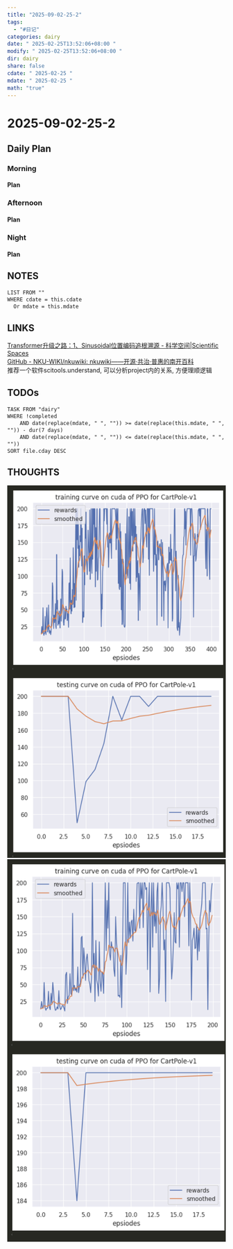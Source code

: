 ```yaml
---
title: "2025-09-02-25-2"
tags:
  - "#日记"
categories: dairy
date: " 2025-02-25T13:52:06+08:00 "
modify: " 2025-02-25T13:52:06+08:00 "
dir: dairy
share: false
cdate: " 2025-02-25 "
mdate: " 2025-02-25 "
math: "true"
---
```


# 2025-09-02-25-2

## Daily Plan

### Morning

#### Plan

### Afternoon

#### Plan

### Night

#### Plan

## NOTES

```dataview
LIST FROM "" 
WHERE cdate = this.cdate
  Or mdate = this.mdate
```

## LINKS

[Transformer升级之路：1、Sinusoidal位置编码追根溯源 - 科学空间|Scientific Spaces](https://kexue.fm/archives/8231)  
[GitHub - NKU-WIKI/nkuwiki: nkuwiki——开源·共治·普惠的南开百科](https://github.com/NKU-WIKI/nkuwiki)  
推荐一个软件scitools.understand, 可以分析project内的关系, 方便理顺逻辑

## TODOs

```dataview
TASK FROM "dairy" 
WHERE !completed 
	AND date(replace(mdate, " ", "")) >= date(replace(this.mdate, " ", "")) - dur(7 days) 
	AND date(replace(mdate, " ", "")) <= date(replace(this.mdate, " ", ""))
SORT file.cday DESC
```

## THOUGHTS

![image.png](https://raw.githubusercontent.com/Tendourisu/images/master/202502252215316.png)  
![image.png](https://raw.githubusercontent.com/Tendourisu/images/master/202502252133239.png)
